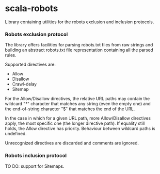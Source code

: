 # scala-robots

Library containing utilities for the robots exclusion and inclusion protocols.

### Robots exclusion protocol

The library offers facilities for parsing robots.txt files from raw strings and
building an abstract robots.txt file representation containing all the parsed
rules.

Supported directives are:
- Allow
- Disallow
- Crawl-delay
- Sitemap

For the Allow/Disallow directives, the relative URL paths may contain the
wildcard "*" character that matches any string (even the empty one) and the
end-of-string character "$" that matches the end of the URL.

In the case in which for a given URL path, more Allow/Disallow directives apply,
the most specific one (the longer directive path). If equality still holds,
the Allow directive has priority. Behaviour between wildcard paths is undefined.

Unrecognized directives are discarded and comments are ignored.

### Robots inclusion protocol

TO DO: support for Sitemaps.